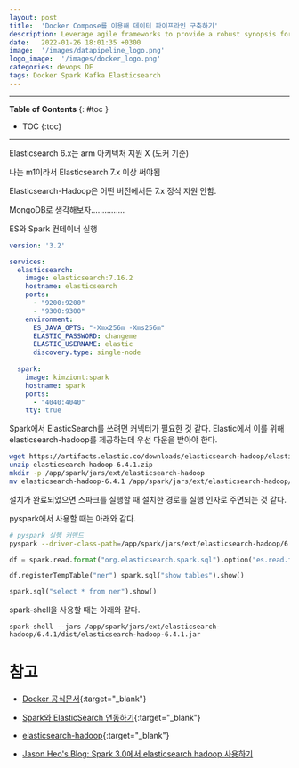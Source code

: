 ```yaml
---
layout: post
title:  'Docker Compose를 이용해 데이터 파이프라인 구축하기'
description: Leverage agile frameworks to provide a robust synopsis for high level overviews. Iterative a...
date:   2022-01-26 18:01:35 +0300
image:  '/images/datapipeline_logo.png'
logo_image:  '/images/docker_logo.png'
categories: devops DE
tags: Docker Spark Kafka Elasticsearch
---
```

---

**Table of Contents**
{: #toc }
*  TOC
{:toc}

---

Elasticsearch 6.x는 arm 아키텍처 지원 X (도커 기준)  

나는 m1이라서 Elasticsearch 7.x 이상 써야됨  

Elasticsearch-Hadoop은 어떤 버전에서든 7.x 정식 지원 안함.  

MongoDB로 생각해보자...............  



ES와 Spark 컨테이너 실행

```yml
version: '3.2'

services:
  elasticsearch:
    image: elasticsearch:7.16.2
    hostname: elasticsearch
    ports:
      - "9200:9200"
      - "9300:9300"
    environment:
      ES_JAVA_OPTS: "-Xmx256m -Xms256m"
      ELASTIC_PASSWORD: changeme
      ELASTIC_USERNAME: elastic
      discovery.type: single-node
  
  spark:
    image: kimziont:spark
    hostname: spark
    ports:
      - "4040:4040"
    tty: true
```

Spark에서 ElasticSearch를 쓰려면 커넥터가 필요한 것 같다. Elastic에서 이를 위해 elasticsearch-hadoop를 제공하는데 우선 다운을 받아야 한다.  

```sh
wget https://artifacts.elastic.co/downloads/elasticsearch-hadoop/elasticsearch-hadoop-6.4.1.zip
unzip elasticsearch-hadoop-6.4.1.zip
mkdir -p /app/spark/jars/ext/elasticsearch-hadoop
mv elasticsearch-hadoop-6.4.1 /app/spark/jars/ext/elasticsearch-hadoop/6.4.1
```

설치가 완료되었으면 스파크를 실행할 때 설치한 경로를 실행 인자로 주면되는 것 같다.  

pyspark에서 사용할 때는 아래와 같다.  

```sh
# pyspark 실행 커맨드
pyspark --driver-class-path=/app/spark/jars/ext/elasticsearch-hadoop/6.4.1/dist/elasticsearch-hadoop-6.4.1.jar
```

```python
df = spark.read.format("org.elasticsearch.spark.sql").option("es.read.field.as.array.include", "NerArray").option("es.nodes","localhost:9200").option("es.nodes.discovery", "true").load("index명") 

df.registerTempTable("ner") spark.sql("show tables").show() 

spark.sql("select * from ner").show()

```

spark-shell을 사용할 때는 아래와 같다.  

```
spark-shell --jars /app/spark/jars/ext/elasticsearch-hadoop/6.4.1/dist/elasticsearch-hadoop-6.4.1.jar
```



# 참고

- [Docker 공식문서](https://docs.docker.com/engine/reference/builder/#cmd){:target="_blank"}  

- [Spark와 ElasticSearch 연동하기](https://oboki.net/workspace/python/pyspark-elasticsearch-index-에서-dataframe-생성하기/){:target="_blank"}  
- [elasticsearch-hadoop](https://github.com/elastic/elasticsearch-hadoop){:target="_blank"}
- [Jason Heo's Blog: Spark 3.0에서 elasticsearch hadoop 사용하기](http://jason-heo.github.io/programming/2021/01/16/es-hadoop-spark30.html)